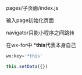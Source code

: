 pages/子页面/index.js

输入page初始化页面

navigator只能小程序之间跳转

在wx-for中 ***this**代表本身自己

```js
wx:key='*this'
```

```js
this.setData({})
```


